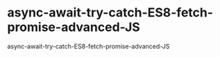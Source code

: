 # async-await-try-catch-ES8-fetch-promise-advanced-JS
async-await-try-catch-ES8-fetch-promise-advanced-JS
